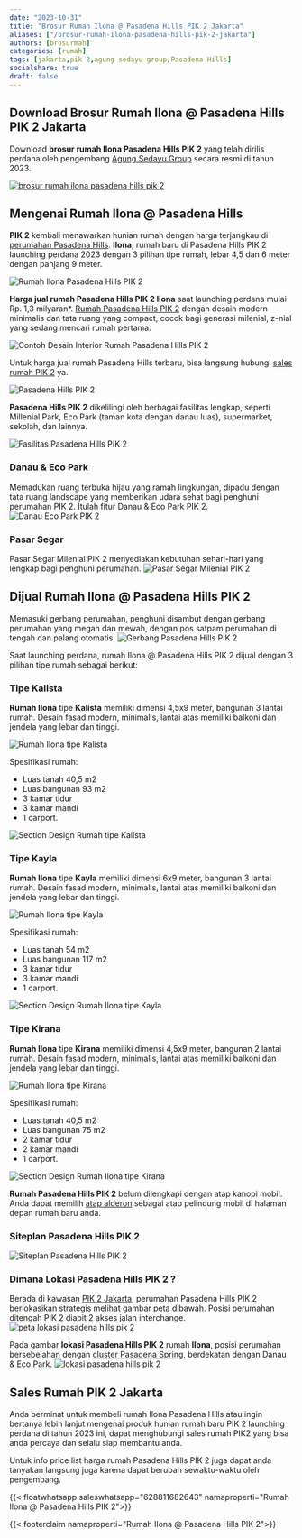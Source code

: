 ```yaml
---
date: "2023-10-31"
title: "Brosur Rumah Ilona @ Pasadena Hills PIK 2 Jakarta"
aliases: ["/brosur-rumah-ilona-pasadena-hills-pik-2-jakarta"]
authors: [brosurmah]
categories: [rumah]
tags: [jakarta,pik 2,agung sedayu group,Pasadena Hills]
socialshare: true
draft: false
---
```


## Download Brosur Rumah Ilona @ Pasadena Hills PIK 2 Jakarta
Download **brosur rumah Ilona Pasadena Hills PIK 2** yang telah dirilis perdana oleh pengembang [Agung Sedayu Group](https://www.agungsedayu.com/en#?) secara resmi di tahun 2023.

[![brosur rumah ilona pasadena hills pik 2](brosur-rumah-ilona-pasadena-hills-pik-2.webp)](https://drive.google.com/drive/folders/1EyjlECPOYRgV61h2kC7bHz2MOYuWRVH5?usp=drive_link#?)

## Mengenai Rumah Ilona @ Pasadena Hills
**PIK 2** kembali menawarkan hunian rumah dengan harga terjangkau di [perumahan Pasadena Hills](/docs/brosur-rumah-casa-pasadena-pik-2-jakarta/). **Ilona**, rumah baru di Pasadena Hills PIK 2 launching perdana 2023 dengan 3 pilihan tipe rumah, lebar 4,5 dan 6 meter dengan panjang 9 meter. 

![Rumah Ilona Pasadena Hills PIK 2](rumah-ilona-pasadena-hills-pik2.webp)

**Harga jual rumah Pasadena Hills PIK 2 Ilona** saat launching perdana mulai Rp. 1,3 milyaran*. [Rumah Pasadena Hills PIK 2](https://investproperti.com/casa-pasadena-pik-2-jakarta/) dengan desain modern minimalis dan tata ruang yang compact, cocok bagi generasi milenial, z-nial yang sedang mencari rumah pertama. 

![Contoh Desain Interior Rumah Pasadena Hills PIK 2](contoh-desain-rumah-ilona-pasadena-hills.webp)

Untuk harga jual rumah Pasadena Hills terbaru, bisa langsung hubungi [sales rumah PIK 2](https://pik2home.com/hubungi-kami/) ya.

![Pasadena Hills PIK 2](pasadena-hills-pik2-jakarta.webp)

**Pasadena Hills PIK 2** dikelilingi oleh berbagai fasilitas lengkap, seperti Millenial Park, Eco Park (taman kota dengan danau luas), supermarket, sekolah, dan lainnya.

![Fasilitas Pasadena Hills PIK 2](fasilitas-sekitar-pasadena-hills-pik2.webp)

### Danau & Eco Park

Memadukan ruang terbuka hijau yang ramah lingkungan, dipadu dengan tata ruang landscape yang memberikan udara sehat bagi penghuni perumahan PIK 2. Itulah fitur Danau & Eco Park PIK 2.
![Danau Eco Park PIK 2](danau-ecopark-pik2-jakarta.webp)

### Pasar Segar

Pasar Segar Milenial PIK 2 menyediakan kebutuhan sehari-hari yang lengkap bagi penghuni perumahan. 
![Pasar Segar Milenial PIK 2](pasar-segar-millenial-pik-2.webp)

## Dijual Rumah Ilona @ Pasadena Hills PIK 2

Memasuki gerbang perumahan, penghuni disambut dengan gerbang perumahan yang megah dan mewah, dengan pos satpam perumahan di tengah dan palang otomatis.
![Gerbang Pasadena Hills PIK 2](gerbang-pasadena-hills-pik2.webp)

Saat launching perdana, rumah Ilona @ Pasadena Hills PIK 2 dijual dengan 3 pilihan tipe rumah sebagai berikut:

### Tipe Kalista
**Rumah Ilona** tipe **Kalista** memiliki dimensi 4,5x9 meter, bangunan 3 lantai rumah. Desain fasad modern, minimalis, lantai atas memiliki balkoni dan jendela yang lebar dan tinggi.

![Rumah Ilona tipe Kalista](rumah-ilona-pasadena-hills-tipe-kalista.webp)

Spesifikasi rumah:
- Luas tanah 40,5 m2
- Luas bangunan 93 m2
- 3 kamar tidur
- 3 kamar mandi
- 1 carport.

![Section Design Rumah tipe Kalista](section-desain-rumah-ilona-pasadena-hills-tipe-kalista.webp)

### Tipe Kayla
**Rumah Ilona** tipe **Kayla** memiliki dimensi 6x9 meter, bangunan 3 lantai rumah. Desain fasad modern, minimalis, lantai atas memiliki balkoni dan jendela yang lebar dan tinggi.

![Rumah Ilona tipe Kayla](rumah-ilona-pasadena-hills-tipe-kayla.webp)

Spesifikasi rumah:
- Luas tanah 54 m2
- Luas bangunan 117 m2
- 3 kamar tidur
- 3 kamar mandi
- 1 carport.

![Section Design Rumah Ilona tipe Kayla](section-desain-rumah-ilona-pasadena-hills-tipe-kayla.webp)

### Tipe Kirana
**Rumah Ilona** tipe **Kirana** memiliki dimensi 4,5x9 meter, bangunan 2 lantai rumah. Desain fasad modern, minimalis, lantai atas memiliki balkoni dan jendela yang lebar dan tinggi.

![Rumah Ilona tipe Kirana](rumah-ilona-pasadena-hills-tipe-kirana.webp)

Spesifikasi rumah:
- Luas tanah 40,5 m2
- Luas bangunan 75 m2
- 2 kamar tidur
- 2 kamar mandi
- 1 carport.

![Section Design Rumah Ilona tipe Kirana](section-desain-rumah-ilona-pasadena-hills-tipe-kirana.webp)

**Rumah Pasadena Hills PIK 2** belum dilengkapi dengan atap kanopi mobil. Anda dapat memilih [atap alderon](https://atap-alderon.co.id/) sebagai atap pelindung mobil di halaman depan rumah baru anda.

### Siteplan Pasadena Hills PIK 2
![Siteplan Pasadena Hills PIK 2](siteplan-pasadena-hills-ilona-pik-2.webp)

### Dimana Lokasi Pasadena Hills PIK 2 ?
Berada di kawasan [PIK 2 Jakarta](https://pik2home.com), perumahan Pasadena Hills PIK 2 berlokasikan strategis melihat gambar peta dibawah. Posisi perumahan ditengah PIK 2 diapit 2 akses jalan interchange.
![peta lokasi pasadena hills pik 2](peta-lokasi-ilona-pasadena-hills-pik2.webp)

Pada gambar **lokasi Pasadena Hills PIK 2** rumah **Ilona**, posisi perumahan bersebelahan dengan [cluster Pasadena Spring](https://pik2home.com/proyek/pasadena-spring-pik-2/), berdekatan dengan Danau & Eco Park.
![lokasi pasadena hills pik 2](lokasi-ilona-pasadena-hills-pik2.webp)

## Sales Rumah PIK 2 Jakarta
Anda berminat untuk membeli rumah Ilona Pasadena Hills atau ingin bertanya lebih lanjut mengenai produk hunian rumah baru PIK 2 launching perdana di tahun 2023 ini, dapat menghubungi sales rumah PIK2 yang bisa anda percaya dan selalu siap membantu anda.

Untuk info price list harga rumah Pasadena Hills PIK 2 juga dapat anda tanyakan langsung juga karena dapat berubah sewaktu-waktu oleh pengembang.

{{< floatwhatsapp saleswhatsapp="628811682643" namaproperti="Rumah Ilona @ Pasadena Hills PIK 2">}}

{{< footerclaim namaproperti="Rumah Ilona @ Pasadena Hills PIK 2">}}